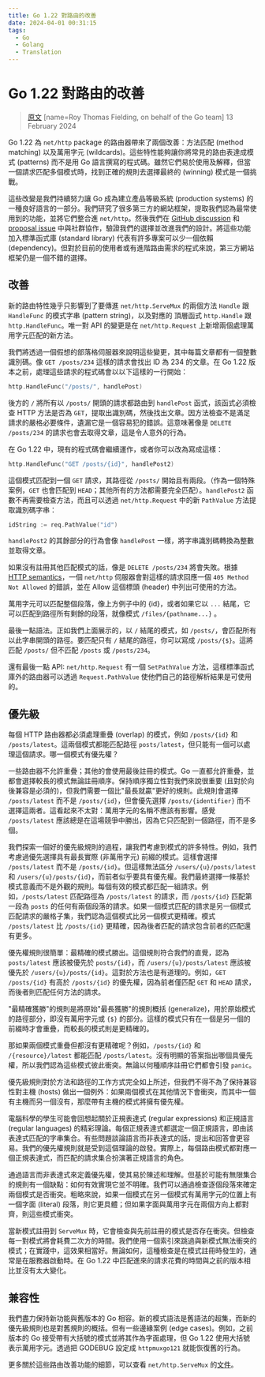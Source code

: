```yaml
---
title: Go 1.22 對路由的改善
date: 2024-04-01 00:31:15
tags:
  - Go
  - Golang
  - Translation
---
```


# Go 1.22 對路由的改善

> [原文](https://go.dev/blog/routing-enhancements)
> [name=Roy Thomas Fielding, on behalf of the Go team] 13 February 2024

Go 1.22 為 `net/http` package 的路由器帶來了兩個改善：方法匹配 (method matching) 以及萬用字元 (wildcards)。這些特性能夠讓你將常見的路由表達成模式 (patterns) 而不是用 Go 語言撰寫的程式碼。雖然它們易於使用及解釋，但當一個請求匹配多個模式時，找到正確的規則去選擇最終的 (winning) 模式是一個挑戰。

這些改變是我們持續努力讓 Go 成為建立產品等級系統 (production systems) 的一種良好語言的一部分。我們研究了很多第三方的網站框架，提取我們認為最常使用到的功能，並將它們整合進 `net/http`。然後我們在 [GitHub discussion](https://github.com/golang/go/discussions/60227) 和 [proposal issue](https://go.dev/issue/61410) 中與社群協作，驗證我們的選擇並改進我們的設計。將這些功能加入標準函式庫 (standard library) 代表有許多專案可以少一個依賴 (dependency)。但對於目前的使用者或有進階路由需求的程式來說，第三方網站框架仍是一個不錯的選擇。

## 改善

新的路由特性幾乎只影響到了要傳進 `net/http.ServeMux` 的兩個方法 `Handle` 跟 `HandleFunc` 的模式字串 (pattern string)，以及對應的 頂層函式 `http.Handle` 跟 `http.HandleFunc`。唯一對 API 的變更是在 `net/http.Request` 上新增兩個處理萬用字元匹配的新方法。

我們將透過一個假想的部落格伺服器來說明這些變更，其中每篇文章都有一個整數識別碼。像 `GET /posts/234` 這樣的請求會找出 ID 為 234 的文章。在 Go 1.22 版本之前，處理這些請求的程式碼會以以下這樣的一行開始：

```go
http.HandleFunc("/posts/", handlePost)
```

後方的 `/` 將所有以 `/posts/` 開頭的請求都路由到 `handlePost` 函式，該函式必須檢查 HTTP 方法是否為 `GET`，提取出識別碼，然後找出文章。因方法檢查不是滿足請求的嚴格必要條件，遺漏它是一個容易犯的錯誤。這意味著像是 `DELETE /posts/234` 的請求也會去取得文章，這是令人意外的行為。

在 Go 1.22 中，現有的程式碼會繼續運作，或者你可以改為寫成這樣：

```go
http.HandleFunc("GET /posts/{id}", handlePost2)
```

這個模式匹配到一個 `GET` 請求，其路徑從 `/posts/` 開始且有兩段。（作為一個特殊案例，`GET` 也會匹配到 `HEAD`；其他所有的方法都需要完全匹配）。`handlePost2` 函數不再需要檢查方法，而且可以透過 `net/http.Request` 中的新 `PathValue` 方法提取識別碼字串：

```go
idString := req.PathValue("id")
```

`handlePost2` 的其餘部分的行為會像 `handlePost` 一樣，將字串識別碼轉換為整數並取得文章。

如果沒有註冊其他匹配模式的話，像是 `DELETE /posts/234` 將會失敗。根據 [HTTP semantics](https://httpwg.org/specs/rfc9110.html#status.405)，一個 `net/http` 伺服器會對這樣的請求回應一個 `405 Method Not Allowed` 的錯誤，並在 Allow 這個標頭 (header) 中列出可使用的方法。

萬用字元可以匹配整個段落，像上方例子中的 {id}，或者如果它以 `...` 結尾，它可以匹配到路徑所有剩餘的段落，就像模式 `/files/{pathname...}` 。

最後一點語法。正如我們上面展示的，以 `/` 結尾的模式，如 `/posts/`，會匹配所有以此字串開頭的路徑。要匹配只有 `/` 結尾的路徑，你可以寫成 `/posts/{$}`。這將匹配 `/posts/` 但不匹配 `/posts` 或 `/posts/234`。

還有最後一點 API: `net/http.Request` 有一個 `SetPathValue` 方法，這樣標準函式庫外的路由器可以透過 `Request.PathValue` 使他們自己的路徑解析結果是可使用的。

## 優先級

每個 HTTP 路由器都必須處理重疊 (overlap) 的模式，例如 `/posts/{id}` 和 `/posts/latest`。這兩個模式都能匹配路徑 `posts/latest`，但只能有一個可以處理這個請求。哪一個模式有優先權？

一些路由器不允許重疊；其他的會使用最後註冊的模式。Go 一直都允許重疊，並都會選擇較長的模式無論註冊順序。保持順序獨立性對我們來說很重要 (且對於向後兼容是必須的)，但我們需要一個比"最長就贏"更好的規則。此規則會選擇 `/posts/latest` 而不是 `/posts/{id}`，但會優先選擇 `/posts/{identifier}` 而不選擇這兩者。這看起來不太對：萬用字元的名稱不應該有影響。感覺 `/posts/latest` 應該總是在這場競爭中勝出，因為它只匹配到一個路徑，而不是多個。

我們探索一個好的優先級規則的過程，讓我們考慮到模式的許多特性。例如，我們考慮過優先選擇具有最長實際 (非萬用字元) 前綴的模式。這樣會選擇 `/posts/latest` 而不是 `/posts/{id}`。但這樣無法區分 `/users/{u}/posts/latest` 和 `/users/{u}/posts/{id}`，而前者似乎要具有優先權。我們最終選擇一條基於模式意義而不是外觀的規則。每個有效的模式都匹配一組請求。例如，`/posts/latest` 匹配路徑為 `/posts/latest` 的請求，而 `/posts/{id}` 匹配第一段為 `posts` 的任何有兩個段落的請求。如果一個模式匹配的請求是另一個模式匹配請求的嚴格子集，我們認為這個模式比另一個模式更精確。模式 `/posts/latest` 比 `/posts/{id}` 更精確，因為後者匹配的請求包含前者的匹配還有更多。

優先權規則很簡單：最精確的模式勝出。這個規則符合我們的直覺，認為 `posts/latest` 應該被優先於 `posts/{id}`，而 `/users/{u}/posts/latest` 應該被優先於 `/users/{u}/posts/{id}`。這對於方法也是有道理的。例如，`GET /posts/{id}` 有高於 `/posts/{id}` 的優先權，因為前者僅匹配 `GET` 和 `HEAD` 請求，而後者則匹配任何方法的請求。

"最精確獲勝"的規則是將原始"最長獲勝"的規則概括 (generalize)，用於原始模式的路徑部分，即沒有萬用字元或 `{$}` 的部分。這樣的模式只有在一個是另一個的前綴時才會重疊，而較長的模式則是更精確的。

那如果兩個模式重疊但都沒有更精確呢？例如，`/posts/{id}` 和 `/{resource}/latest` 都能匹配 `/posts/latest`。沒有明顯的答案指出哪個具優先權，所以我們認為這些模式彼此衝突。無論以何種順序註冊它們都會引發 `panic`。

優先級規則對於方法和路徑的工作方式完全如上所述，但我們不得不為了保持兼容性對主機 (hosts) 做出一個例外：如果兩個模式在其他情況下會衝突，而其中一個有主機而另一個沒有，那麼帶有主機的模式將擁有優先權。

電腦科學的學生可能會回想起關於正規表達式 (regular expressions) 和正規語言 (regular languages) 的精彩理論。每個正規表達式都選定一個正規語言，即由該表達式匹配的字串集合。有些問題談論語言而非表達式的話，提出和回答會更容易。我們的優先權規則就是受到這個理論的啟發。實際上，每個路由模式都對應一個正規表達式，而匹配的請求集合扮演著正規語言的角色。

通過語言而非表達式來定義優先權，使其易於陳述和理解。但基於可能有無限集合的規則有一個缺點：如何有效實現它並不明確。我們可以通過檢查逐個段落來確定兩個模式是否衝突。粗略來說，如果一個模式在另一個模式有萬用字元的位置上有一個字面 (literal) 段落，則它更具體；但如果字面與萬用字元在兩個方向上都對齊，則這些模式衝突。

當新模式註冊到 `ServeMux` 時，它會檢查與先前註冊的模式是否存在衝突。但檢查每一對模式將會耗費二次方的時間。我們使用一個索引來跳過與新模式無法衝突的模式；在實踐中，這效果相當好。無論如何，這種檢查是在模式註冊時發生的，通常是在服務器啟動時。在 Go 1.22 中匹配進來的請求花費的時間與之前的版本相比並沒有太大變化。

## 兼容性

我們盡力保持新功能與舊版本的 Go 相容。新的模式語法是舊語法的超集，而新的優先級規則也是對舊規則的概括。但有一些邊緣案例 (edge cases)。例如，之前版本的 Go 接受帶有大括號的模式並將其作為字面處理，但 Go 1.22 使用大括號表示萬用字元。透過把 GODEBUG 設定成 `httpmuxgo121` 就能恢復舊的行為。

更多關於這些路由改善功能的細節，可以查看 `net/http.ServeMux` 的[文件](https://go.dev/pkg/net/http#ServeMux)。
